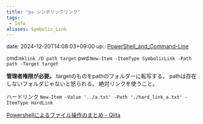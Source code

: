 ```yaml
---
title: "ps シンボリックリンク"
tags:
 - Info
aliases: Symbolic_Link
---
```


date: 2024-12-20T14:08:03+09:00
up:: [PowerShell_and_Command-Line](../Bar/App/PowerShell_and_Command-Line.md)

cmd:`mklink /D path target`
pwd:`New-Item -ItemType SymbolicLink -Path path -Target target`

**管理者権限が必要。**
targetのものをpathのフォルダーに転写する。
pathは存在しないフォルダじゃないと怒られる。
絶対リンクを使うこと。

ハードリンク
`New-Item -Value '../a.txt' -Path './hard_link_a.txt' -ItemType HardLink`

[Powershellによるファイル操作のまとめ - Qiita](https://qiita.com/mima_ita/items/ae31f3a19389e69b307f)